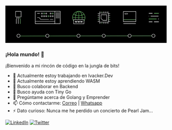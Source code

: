 ![...](https://raw.githubusercontent.com/ivackerdev/ivackerdev/main/evolution-ti.png)
### ¡Hola mundo! 👋
¡Bienvenido a mi rincón de código en la jungla de bits!

- 🔭 Actualmente estoy trabajando en Ivacker.Dev
- 🌱 Actualmente estoy aprendiendo WASM
- 👯 Busco colaborar en Backend
- 🤔 Busco ayuda con Tiny Go
- 💬 Pregúntame acerca de Golang y Emprender
- 📫 Cómo contactarme: [Correo](mailto:ivan@ivacker.dev) | [Whatsapp](https://elwsp.es/ivacker)
- ⚡ Dato curioso: Nunca me he perdido un concierto de Pearl Jam...

[![LinkedIn](https://img.shields.io/badge/-LinkedIn-blue?style=flat-square&logo=linkedin&logoColor=white)](https://www.linkedin.com/in/ivacker/)
[![Twitter](https://img.shields.io/badge/-Twitter-blue?style=flat-square&logo=twitter&logoColor=white)](https://twitter.com/ivackerdev)


